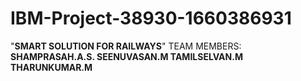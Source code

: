 # IBM-Project-38930-1660386931
"**SMART SOLUTION FOR RAILWAYS**"
TEAM MEMBERS:
   **SHAMPRASAH.A.S.
   SEENUVASAN.M
   TAMILSELVAN.M
   THARUNKUMAR.M**
